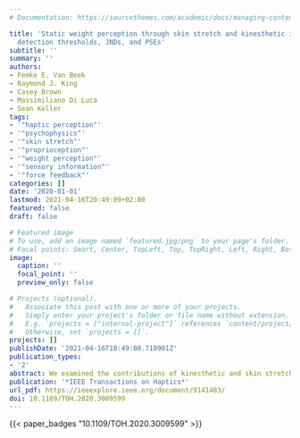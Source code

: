 ```yaml
---
# Documentation: https://sourcethemes.com/academic/docs/managing-content/

title: 'Static weight perception through skin stretch and kinesthetic information:
  detection thresholds, JNDs, and PSEs'
subtitle: ''
summary: ''
authors:
- Femke E. Van Beek
- Raymond J. King
- Casey Brown
- Massimiliano Di Luca
- Sean Keller
tags:
- '"haptic perception"'
- '"psychophysics"'
- '"skin stretch"'
- '"proprioception"'
- '"weight perception"'
- '"sensory information"'
- '"force feedback"'
categories: []
date: '2020-01-01'
lastmod: 2021-04-16T20:49:09+02:00
featured: false
draft: false

# Featured image
# To use, add an image named `featured.jpg/png` to your page's folder.
# Focal points: Smart, Center, TopLeft, Top, TopRight, Left, Right, BottomLeft, Bottom, BottomRight.
image:
  caption: ''
  focal_point: ''
  preview_only: false

# Projects (optional).
#   Associate this post with one or more of your projects.
#   Simply enter your project's folder or file name without extension.
#   E.g. `projects = ["internal-project"]` references `content/project/deep-learning/index.md`.
#   Otherwise, set `projects = []`.
projects: []
publishDate: '2021-04-16T18:49:08.710901Z'
publication_types:
- '2'
abstract: We examined the contributions of kinesthetic and skin stretch cues to static weight perception. In three psychophysical experiments, several aspects of static weight perception were assessed by asking participants either to detect on which hand a weight was presented or to compare between two weight cues. Two closed-loop controlled haptic devices were used to present cutaneous and kinesthetic weights, in isolation and together, with a precision of 0.05g. Our results show that combining skin stretch and kinesthetic information leads to better weight detection thresholds than presenting uni-sensory cues does. For supra-threshold stimuli, Weber fractions were 22-44%. Kinesthetic information was less reliable for lighter weights, while both sources of information were equally reliable for weights up to 300g. Weight was perceived as equally heavy regardless of whether skin stretch and kinesthetic cues were presented together or alone. Data for lighter weights complied with an Optimal Integration model, while for heavier weights, measurements were closer to predictions from a Sensory Capture model. The presence of correlated noise might explain this discrepancy, since that would shift predictions from the Optimal Integration model towards our measurements. Our experiments provide device-independent perceptual measures, and can be used to inform, for instance, skin stretch device design.
publication: '*IEEE Transactions on Haptics*'
url_pdf: https://ieeexplore.ieee.org/document/9141483/
doi: 10.1109/TOH.2020.3009599
---
```

{{< paper_badges "10.1109/TOH.2020.3009599" >}}
